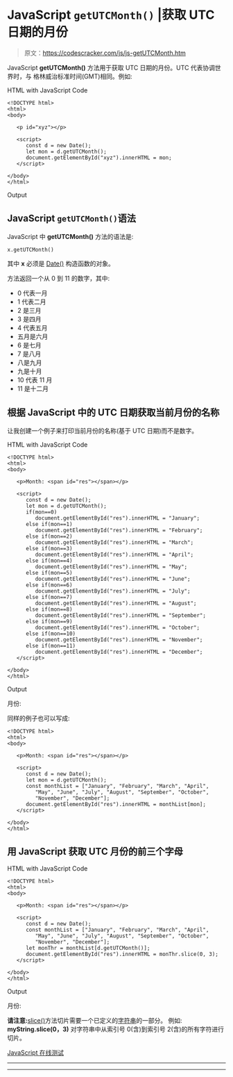 # JavaScript `getUTCMonth()` |获取 UTC 日期的月份

> 原文：<https://codescracker.com/js/js-getUTCMonth.htm>

JavaScript **getUTCMonth()** 方法用于获取 UTC 日期的月份。UTC 代表协调世界时，与 格林威治标准时间(GMT)相同。例如:

HTML with JavaScript Code

```
<!DOCTYPE html>
<html>
<body>

   <p id="xyz"></p>

   <script>
      const d = new Date();
      let mon = d.getUTCMonth();
      document.getElementById("xyz").innerHTML = mon;
   </script>

</body>
</html>
```

Output

## JavaScript `getUTCMonth()`语法

JavaScript 中 **getUTCMonth()** 方法的语法是:

```
x.getUTCMonth()
```

其中 **x** 必须是 [Date()](/js/js-date-constructor.htm) 构造函数的对象。

方法返回一个从 0 到 11 的数字，其中:

*   0 代表一月
*   1 代表二月
*   2 是三月
*   3 是四月
*   4 代表五月
*   五月是六月
*   6 是七月
*   7 是八月
*   八是九月
*   九是十月
*   10 代表 11 月
*   11 是十二月

## 根据 JavaScript 中的 UTC 日期获取当前月份的名称

让我创建一个例子来打印当前月份的名称(基于 UTC 日期)而不是数字。

HTML with JavaScript Code

```
<!DOCTYPE html>
<html>
<body>

   <p>Month: <span id="res"></span></p>

   <script>
      const d = new Date();
      let mon = d.getUTCMonth();
      if(mon==0)
         document.getElementById("res").innerHTML = "January";
      else if(mon==1)
         document.getElementById("res").innerHTML = "February";
      else if(mon==2)
         document.getElementById("res").innerHTML = "March";
      else if(mon==3)
         document.getElementById("res").innerHTML = "April";
      else if(mon==4)
         document.getElementById("res").innerHTML = "May";
      else if(mon==5)
         document.getElementById("res").innerHTML = "June";
      else if(mon==6)
         document.getElementById("res").innerHTML = "July";
      else if(mon==7)
         document.getElementById("res").innerHTML = "August";
      else if(mon==8)
         document.getElementById("res").innerHTML = "September";
      else if(mon==9)
         document.getElementById("res").innerHTML = "October";
      else if(mon==10)
         document.getElementById("res").innerHTML = "November";
      else if(mon==11)
         document.getElementById("res").innerHTML = "December";
   </script>

</body>
</html>
```

Output

月份:

同样的例子也可以写成:

```
<!DOCTYPE html>
<html>
<body>

   <p>Month: <span id="res"></span></p>

   <script>
      const d = new Date();
      let mon = d.getUTCMonth();
      const monthList = ["January", "February", "March", "April",
         "May", "June", "July", "August", "September", "October",
         "November", "December"];
      document.getElementById("res").innerHTML = monthList[mon];
   </script>

</body>
</html>
```

## 用 JavaScript 获取 UTC 月份的前三个字母

HTML with JavaScript Code

```
<!DOCTYPE html>
<html>
<body>

   <p>Month: <span id="res"></span></p>

   <script>
      const d = new Date();
      const monthList = ["January", "February", "March", "April",
         "May", "June", "July", "August", "September", "October",
         "November", "December"];
      let monThr = monthList[d.getUTCMonth()];
      document.getElementById("res").innerHTML = monThr.slice(0, 3);
   </script>

</body>
</html>
```

Output

月份:

**请注意:**[slice()](/js/js-slice-string.htm)方法切片需要一个已定义的[字符串](/js/js-strings.htm)的一部分。 例如: **myString.slice(0，3)** 对字符串中从索引号 0(含)到索引号 2(含)的所有字符进行切片。

[JavaScript 在线测试](/exam/showtest.php?subid=6)

* * *

* * *